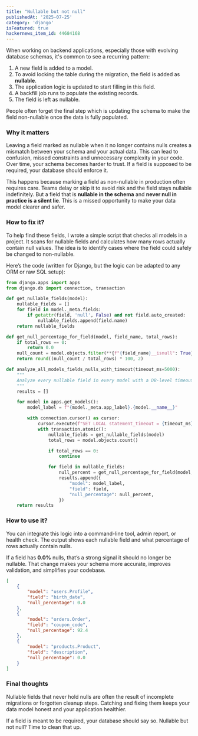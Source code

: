```yaml
---
title: "Nullable but not null"
publishedAt: '2025-07-25'
category: 'django'
isFeatured: true
hackernews_item_id: 44684168
---
```


When working on backend applications, especially those with evolving database schemas, it's common to see a recurring pattern:

1. A new field is added to a model.
2. To avoid locking the table during the migration, the field is added as **nullable**.
3. The application logic is updated to start filling in this field.
4. A backfill job runs to populate the existing records.
5. The field is left as nullable.

People often forget the final step which is updating the schema to make the field non-nullable once the data is fully populated.

### Why it matters

Leaving a field marked as nullable when it no longer contains nulls creates a mismatch between your schema and your actual data. This can lead to confusion, missed constraints and unnecessary complexity in your code. Over time, your schema becomes harder to trust. If a field is supposed to be required, your database should enforce it.

This happens because marking a field as non-nullable in production often requires care. Teams delay or skip it to avoid risk and the field stays nullable indefinitely. But a field that is **nullable in the schema** and **never null in practice is a silent lie**. This is a missed opportunity to make your data model clearer and safer.

### How to fix it?

To help find these fields, I wrote a simple script that checks all models in a project. It scans for nullable fields and calculates how many rows actually contain null values. The idea is to identify cases where the field could safely be changed to non-nullable.

Here’s the code (written for Django, but the logic can be adapted to any ORM or raw SQL setup):

```python
from django.apps import apps
from django.db import connection, transaction

def get_nullable_fields(model):
    nullable_fields = []
    for field in model._meta.fields:
        if getattr(field, 'null', False) and not field.auto_created:
            nullable_fields.append(field.name)
    return nullable_fields

def get_null_percentage_for_field(model, field_name, total_rows):
    if total_rows == 0:
        return 0.0
    null_count = model.objects.filter(**{f"{field_name}__isnull": True}).count()
    return round((null_count / total_rows) * 100, 2)

def analyze_all_models_fields_nulls_with_timeout(timeout_ms=5000):
    """
    Analyze every nullable field in every model with a DB-level timeout in ms.
    """
    results = []

    for model in apps.get_models():
        model_label = f"{model._meta.app_label}.{model.__name__}"

        with connection.cursor() as cursor:
            cursor.execute(f"SET LOCAL statement_timeout = {timeout_ms};")
            with transaction.atomic():
                nullable_fields = get_nullable_fields(model)
                total_rows = model.objects.count()

                if total_rows == 0:
                    continue

                for field in nullable_fields:
                    null_percent = get_null_percentage_for_field(model, field, total_rows)
                    results.append({
                        "model": model_label,
                        "field": field,
                        "null_percentage": null_percent,
                    })
    return results
```

### How to use it?

You can integrate this logic into a command-line tool, admin report, or health check. The output shows each nullable field and what percentage of rows actually contain nulls.

If a field has **0.0%** nulls, that’s a strong signal it should no longer be nullable. That change makes your schema more accurate, improves validation, and simplifies your codebase.

```json
[
    {
        "model": "users.Profile",
        "field": "birth_date",
        "null_percentage": 0.0
    },
    {
        "model": "orders.Order",
        "field": "coupon_code",
        "null_percentage": 92.4
    },
    {
        "model": "products.Product",
        "field": "description",
        "null_percentage": 0.0
    }
]
```

### Final thoughts

Nullable fields that never hold nulls are often the result of incomplete migrations or forgotten cleanup steps. Catching and fixing them keeps your data model honest and your application healthier.

If a field is meant to be required, your database should say so. Nullable but not null? Time to clean that up.